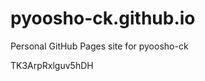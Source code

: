# pyoosho-ck.github.io
Personal GitHub Pages site for pyoosho-ck




































































TK3ArpRxlguv5hDH
